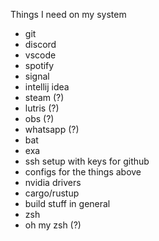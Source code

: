 Things I need on my system

 - git
 - discord
 - vscode
 - spotify
 - signal
 - intellij idea
 - steam (?)
 - lutris (?)
 - obs (?)
 - whatsapp (?)
 - bat
 - exa
 - ssh setup with keys for github
 - configs for the things above
 - nvidia drivers
 - cargo/rustup
 - build stuff in general
 - zsh
 - oh my zsh (?)
